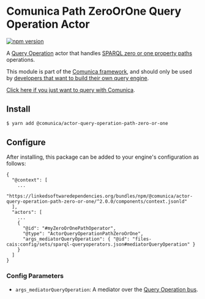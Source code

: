 # Comunica Path ZeroOrOne Query Operation Actor

[![npm version](https://badge.fury.io/js/%40comunica%2Factor-query-operation-path-zero-or-one.svg)](https://www.npmjs.com/package/@comunica/actor-query-operation-path-zero-or-one)

A [Query Operation](https://github.com/comunica/comunica/tree/master/packages/bus-query-operation) actor that handles [SPARQL zero or one property paths](https://www.w3.org/TR/sparql11-query/#propertypaths) operations.

This module is part of the [Comunica framework](https://github.com/comunica/comunica),
and should only be used by [developers that want to build their own query engine](https://comunica.dev/docs/modify/).

[Click here if you just want to query with Comunica](https://comunica.dev/docs/query/).

## Install

```bash
$ yarn add @comunica/actor-query-operation-path-zero-or-one
```

## Configure

After installing, this package can be added to your engine's configuration as follows:
```text
{
  "@context": [
    ...
    "https://linkedsoftwaredependencies.org/bundles/npm/@comunica/actor-query-operation-path-zero-or-one/^2.0.0/components/context.jsonld"  
  ],
  "actors": [
    ...
    {
      "@id": "#myZeroOrOnePathOperator",
      "@type": "ActorQueryOperationPathZeroOrOne",
      "args_mediatorQueryOperation": { "@id": "files-cais:config/sets/sparql-queryoperators.json#mediatorQueryOperation" }
    }
  ]
}
```

### Config Parameters

* `args_mediatorQueryOperation`: A mediator over the [Query Operation bus](https://github.com/comunica/comunica/tree/master/packages/bus-query-operation).

